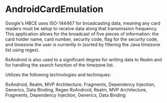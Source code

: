 # AndroidCardEmulation

Google's HBCE uses ISO-144467 for broadcasting data, meaning any card readers must be setup to receive data along that transmission frequency. This application allows for the broadcast of five pieces of information: the card holder name, card number, security code, flag for the security code, and timezone the user is currently in (sorted by filtering the Java timezone list using regex).

RxAndroid is also used to a significant degree for writing data to Realm and for handling the search function of the timezone list.

Utilizes the following technologies and techniques:

RxAndroid, Realm, MVP Architecture, Fragments, Dependency Injection, Generics, Data Binding, Regex
RxAndroid,
Realm,
MVP Architecture,
Fragments,
Dependency Injection,
Generics,
Data Binding
